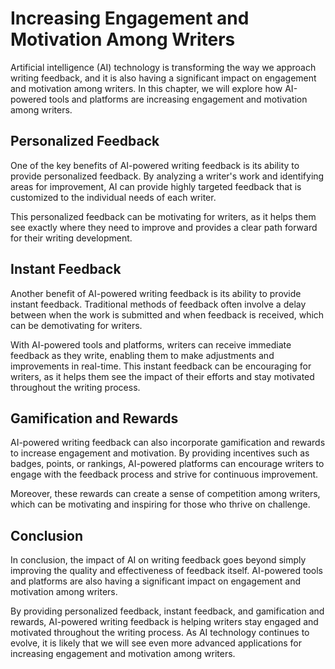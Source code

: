 Increasing Engagement and Motivation Among Writers
===================================================================================================

Artificial intelligence (AI) technology is transforming the way we approach writing feedback, and it is also having a significant impact on engagement and motivation among writers. In this chapter, we will explore how AI-powered tools and platforms are increasing engagement and motivation among writers.

Personalized Feedback
---------------------

One of the key benefits of AI-powered writing feedback is its ability to provide personalized feedback. By analyzing a writer's work and identifying areas for improvement, AI can provide highly targeted feedback that is customized to the individual needs of each writer.

This personalized feedback can be motivating for writers, as it helps them see exactly where they need to improve and provides a clear path forward for their writing development.

Instant Feedback
----------------

Another benefit of AI-powered writing feedback is its ability to provide instant feedback. Traditional methods of feedback often involve a delay between when the work is submitted and when feedback is received, which can be demotivating for writers.

With AI-powered tools and platforms, writers can receive immediate feedback as they write, enabling them to make adjustments and improvements in real-time. This instant feedback can be encouraging for writers, as it helps them see the impact of their efforts and stay motivated throughout the writing process.

Gamification and Rewards
------------------------

AI-powered writing feedback can also incorporate gamification and rewards to increase engagement and motivation. By providing incentives such as badges, points, or rankings, AI-powered platforms can encourage writers to engage with the feedback process and strive for continuous improvement.

Moreover, these rewards can create a sense of competition among writers, which can be motivating and inspiring for those who thrive on challenge.

Conclusion
----------

In conclusion, the impact of AI on writing feedback goes beyond simply improving the quality and effectiveness of feedback itself. AI-powered tools and platforms are also having a significant impact on engagement and motivation among writers.

By providing personalized feedback, instant feedback, and gamification and rewards, AI-powered writing feedback is helping writers stay engaged and motivated throughout the writing process. As AI technology continues to evolve, it is likely that we will see even more advanced applications for increasing engagement and motivation among writers.
